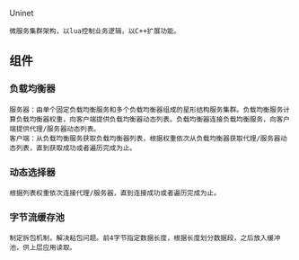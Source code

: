 ﻿Uninet

    微服务集群架构，以lua控制业务逻辑，以C++扩展功能。

## 组件
### 负载均衡器
    服务器：由单个固定负载均衡服务和多个负载均衡器组成的星形结构服务集群。负载均衡服务计算负载均衡器权重，向客户端提供负载均衡器动态列表。负载均衡器连接负载均衡服务，向客户端提供代理/服务器动态列表。  
    客户端：从负载均衡服务获取负载均衡器列表，根据权重依次从负载均衡器获取代理/服务器动态列表，直到获取成功或者遍历完成为止。
### 动态选择器
    根据列表权重依次连接代理/服务器，直到连接成功或者遍历完成为止。
### 字节流缓存池
    制定拆包机制，解决粘包问题。前4字节指定数据长度，根据长度划分数据段，之后放入缓冲池，供上层应用读取。
